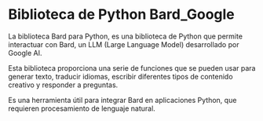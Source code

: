 # Biblioteca de Python Bard_Google

La biblioteca Bard para Python, es una biblioteca de Python que permite interactuar con Bard, un LLM (Large Language Model) desarrollado por Google AI. 

Esta biblioteca proporciona una serie de funciones que se pueden usar para generar texto, traducir idiomas, escribir diferentes tipos de contenido creativo y responder a preguntas. 

Es una herramienta útil para integrar Bard en aplicaciones Python, que requieren procesamiento de lenguaje natural.
